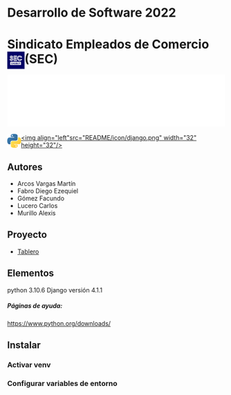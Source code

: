 # Desarrollo de Software 2022

#  Sindicato Empleados de Comercio (SEC) <img align="left" style ="text-align: left- margin-right= 10px;" alt="GIF" src="README/icon/SEC.jpg"  width="40" height="40"/>

<img height="120" alt="SEC" width="100%" src="README/marquee.svg" />

<a href="https://www.python.org/" target="_blank" title="Python"><img align="left" src="README/icon/python.png" /></a>

<a href="https://www.djangoproject.com/" target="_blank" title="Python"><img align="left"src="README/icon/django.png" width="32" height="32"/></a>


## Autores
- Arcos Vargas Martín
- Fabro Diego Ezequiel
- Gómez Facundo
- Lucero Carlos
- Murillo Alexis

## Proyecto
- [Tablero](https://github.com/orgs/UNPSJB/projects/9)

## Elementos
python 3.10.6
Django versión 4.1.1

##### Páginas de ayuda:
<a> https://www.python.org/downloads/ </a>

## Instalar

### Activar venv

### Configurar variables de entorno 

